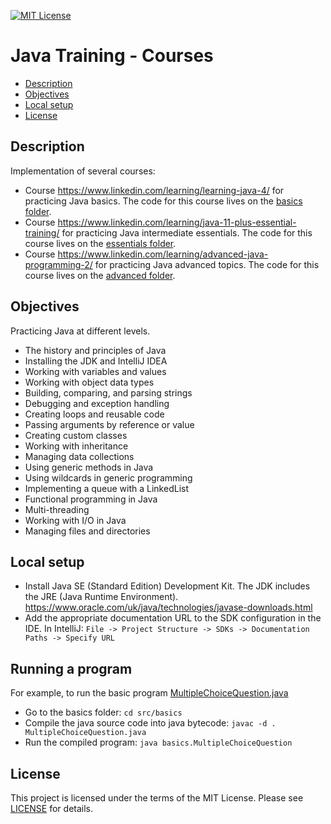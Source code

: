 [![MIT License](https://img.shields.io/badge/License-MIT-green.svg)](LICENSE.md)

# Java Training - Courses

* [Description](#description)
* [Objectives](#objectives)
* [Local setup](#local-setup)
* [License](#license)

## Description
Implementation of several courses: 
- Course https://www.linkedin.com/learning/learning-java-4/ for practicing Java basics. 
The code for this course lives on the [basics folder](src/basics).
- Course https://www.linkedin.com/learning/java-11-plus-essential-training/ for practicing Java intermediate essentials. 
The code for this course lives on the [essentials folder](src/essentials).
- Course https://www.linkedin.com/learning/advanced-java-programming-2/ for practicing Java advanced topics. 
The code for this course lives on the [advanced folder](src/advanced).

## Objectives
Practicing Java at different levels.
- The history and principles of Java
- Installing the JDK and IntelliJ IDEA
- Working with variables and values
- Working with object data types
- Building, comparing, and parsing strings
- Debugging and exception handling
- Creating loops and reusable code
- Passing arguments by reference or value
- Creating custom classes
- Working with inheritance
- Managing data collections
- Using generic methods in Java
- Using wildcards in generic programming
- Implementing a queue with a LinkedList
- Functional programming in Java
- Multi-threading
- Working with I/O in Java
- Managing files and directories

## Local setup
- Install Java SE (Standard Edition) Development Kit. The JDK includes the JRE (Java Runtime Environment). 
 https://www.oracle.com/uk/java/technologies/javase-downloads.html
- Add the appropriate documentation URL to the SDK configuration in the IDE. 
In IntelliJ: `File -> Project Structure -> SDKs -> Documentation Paths -> Specify URL`
 
## Running a program
For example, to run the basic program [MultipleChoiceQuestion.java](src/basics/MultipleChoiceQuestion.java)
- Go to the basics folder: `cd src/basics`
- Compile the java source code into java bytecode: `javac -d . MultipleChoiceQuestion.java`
- Run the compiled program: `java basics.MultipleChoiceQuestion`
  
## License
This project is licensed under the terms of the MIT License.
Please see [LICENSE](LICENSE.md) for details.
